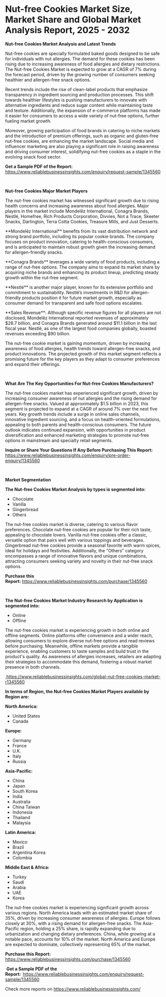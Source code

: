 <p><h1>Nut-free Cookies Market Size, Market Share and Global Market Analysis Report, 2025 - 2032</h1></p><p><strong>Nut-free Cookies Market Analysis and Latest Trends</strong></p>
<p><p>Nut-free cookies are specially formulated baked goods designed to be safe for individuals with nut allergies. The demand for these cookies has been rising due to increasing awareness of food allergies and dietary restrictions. The Nut-free Cookies Market is expected to grow at a CAGR of 7% during the forecast period, driven by the growing number of consumers seeking healthier and allergen-free snack options.</p><p>Recent trends include the rise of clean-label products that emphasize transparency in ingredient sourcing and production processes. This shift towards healthier lifestyles is pushing manufacturers to innovate with alternative ingredients and reduce sugar content while maintaining taste and texture. Additionally, the expansion of e-commerce platforms has made it easier for consumers to access a wide variety of nut-free options, further fueling market growth. </p><p>Moreover, growing participation of food brands in catering to niche markets and the introduction of premium offerings, such as organic and gluten-free nut-free cookies, are enhancing the market landscape. Social media and influencer marketing are also playing a significant role in raising awareness and driving consumer interest, solidifying nut-free cookies as a staple in the evolving snack food sector.</p></p>
<p><strong>Get a Sample PDF of the Report:&nbsp;</strong> <a href="https://www.reliablebusinessinsights.com/enquiry/request-sample/1345560?utm_campaign=3582&utm_medium=2&utm_source=Github&utm_content=ia&utm_term=07042025&utm_id=nut-free-cookies">https://www.reliablebusinessinsights.com/enquiry/request-sample/1345560</a></p>
<p>&nbsp;</p>
<p><strong>Nut-free Cookies Major Market Players</strong></p>
<p><p>The nut-free cookies market has witnessed significant growth due to rising health concerns and increasing awareness about food allergies. Major players in the market include Mondelēz International, Conagra Brands, Nestlé, Homefree, Rich Products Corporation, Divvies, Not a Trace, Skeeter Snacks, Darlington, Terra Cotta Cookies, Treasure Mills, and Just Desserts.</p><p>**Mondelēz International** benefits from its vast distribution network and strong brand portfolio, including its popular cookie brands. The company focuses on product innovation, catering to health-conscious consumers, and is anticipated to maintain robust growth given the increasing demand for allergen-friendly snacks.</p><p>**Conagra Brands** leverages a wide variety of food products, including a range of nut-free options. The company aims to expand its market share by acquiring niche brands and enhancing its product lineup, predicting steady growth within the nut-free segment.</p><p>**Nestlé** is another major player, known for its extensive portfolio and commitment to sustainability. Nestlé’s investments in R&D for allergen-friendly products position it for future market growth, especially as consumer demand for transparent and safe food options escalates.</p><p>**Sales Revenue**: Although specific revenue figures for all players are not disclosed, Mondelēz International reported revenues of approximately $28.7 billion, and Conagra Brands generated around $11.1 billion in the last fiscal year. Nestlé, as one of the largest food companies globally, boasted revenues exceeding $90 billion.</p><p>The nut-free cookie market is gaining momentum, driven by increasing awareness of food allergies, health trends toward allergen-free snacks, and product innovations. The projected growth of this market segment reflects a promising future for the key players as they adapt to consumer preferences and expand their offerings.</p></p>
<p>&nbsp;</p>
<p><strong>What Are The Key Opportunities For Nut-free Cookies Manufacturers?</strong></p>
<p><p>The nut-free cookies market has experienced significant growth, driven by increasing consumer awareness of nut allergies and the rising demand for allergen-free snacks. Valued at approximately $1.5 billion in 2023, this segment is projected to expand at a CAGR of around 7% over the next five years. Key growth trends include a surge in online sales channels, innovative ingredient sourcing, and a focus on health-oriented formulations, appealing to both parents and health-conscious consumers. The future outlook indicates continued expansion, with opportunities in product diversification and enhanced marketing strategies to promote nut-free options in mainstream and specialty retail segments.</p></p>
<p><strong>Inquire or Share Your Questions If Any Before Purchasing This Report:</strong> <a href="https://www.reliablebusinessinsights.com/enquiry/pre-order-enquiry/1345560?utm_campaign=3582&utm_medium=2&utm_source=Github&utm_content=ia&utm_term=07042025&utm_id=nut-free-cookies">https://www.reliablebusinessinsights.com/enquiry/pre-order-enquiry/1345560</a></p>
<p>&nbsp;</p>
<p><strong>Market Segmentation</strong></p>
<p><strong>The Nut-free Cookies Market Analysis by types is segmented into:</strong></p>
<p><ul><li>Chocolate</li><li>Vanilla</li><li>Gingerbread</li><li>Others</li></ul></p>
<p><p>The nut-free cookies market is diverse, catering to various flavor preferences. Chocolate nut-free cookies are popular for their rich taste, appealing to chocolate lovers. Vanilla nut-free cookies offer a classic, versatile option that pairs well with various toppings and beverages. Gingerbread nut-free cookies provide a seasonal favorite with warm spices, ideal for holidays and festivities. Additionally, the "Others" category encompasses a range of innovative flavors and unique combinations, attracting consumers seeking variety and novelty in their nut-free snack options.</p></p>
<p><strong>Purchase this Report:&nbsp;</strong><a href="https://www.reliablebusinessinsights.com/purchase/1345560?utm_campaign=3582&utm_medium=2&utm_source=Github&utm_content=ia&utm_term=07042025&utm_id=nut-free-cookies">https://www.reliablebusinessinsights.com/purchase/1345560</a></p>
<p>&nbsp;</p>
<p><strong>The Nut-free Cookies Market Industry Research by Application is segmented into:</strong></p>
<p><ul><li>Online</li><li>Offline</li></ul></p>
<p><p>The nut-free cookies market is experiencing growth in both online and offline segments. Online platforms offer convenience and a wider reach, allowing consumers to explore diverse nut-free options and read reviews before purchasing. Meanwhile, offline markets provide a tangible experience, enabling customers to taste samples and build trust in the product's quality. As awareness of allergies increases, retailers are adapting their strategies to accommodate this demand, fostering a robust market presence in both channels.</p></p>
<p><a href="https://www.reliablebusinessinsights.com/global-nut-free-cookies-market-r1345560?utm_campaign=3582&utm_medium=2&utm_source=Github&utm_content=ia&utm_term=07042025&utm_id=nut-free-cookies">&nbsp;https://www.reliablebusinessinsights.com/global-nut-free-cookies-market-r1345560</a></p>
<p><strong>In terms of Region, the Nut-free Cookies Market Players available by Region are:</strong></p>
<p>
    <p> <strong> North America: </strong>
        <ul>
            <li>United States</li>
            <li>Canada</li>
        </ul>
        </p> 
    <p> <strong> Europe: </strong>
        <ul>
            <li>Germany</li>
            <li>France</li>
            <li>U.K.</li>
            <li>Italy</li>
            <li>Russia</li>
        </ul>
        </p> 
    <p> <strong> Asia-Pacific: </strong>
        <ul>
            <li>China</li>
            <li>Japan</li>
            <li>South Korea</li>
            <li>India</li>
            <li>Australia</li>
            <li>China Taiwan</li>
            <li>Indonesia</li>
            <li>Thailand</li>
            <li>Malaysia</li>
        </ul>
        </p> 
    <p> <strong> Latin America: </strong>
        <ul>
            <li>Mexico</li>
            <li>Brazil</li>
            <li>Argentina Korea</li>
            <li>Colombia</li>
        </ul>
        </p> 
    <p> <strong> Middle East & Africa: </strong>
        <ul>
            <li>Turkey</li>
            <li>Saudi</li>
            <li>Arabia</li>
            <li>UAE</li>
            <li>Korea</li>
        </ul>
    </p>
    </p>
<p><p>The nut-free cookies market is experiencing significant growth across various regions. North America leads with an estimated market share of 35%, driven by increasing consumer awareness of allergies. Europe follows closely at 30%, with a rising demand for allergen-free snacks. The Asia-Pacific region, holding a 25% share, is rapidly expanding due to urbanization and changing dietary preferences. China, while growing at a notable pace, accounts for 10% of the market. North America and Europe are expected to dominate, collectively representing 65% of the market.</p></p>
<p><strong>Purchase this Report: </strong><a href="https://www.reliablebusinessinsights.com/purchase/1345560?utm_campaign=3582&utm_medium=2&utm_source=Github&utm_content=ia&utm_term=07042025&utm_id=nut-free-cookies">https://www.reliablebusinessinsights.com/purchase/1345560</a></p>
<p>&nbsp;<strong>Get a Sample PDF of the Report:&nbsp;&nbsp;</strong><a href="https://www.reliablebusinessinsights.com/enquiry/request-sample/1345560?utm_campaign=3582&utm_medium=2&utm_source=Github&utm_content=ia&utm_term=07042025&utm_id=nut-free-cookies">https://www.reliablebusinessinsights.com/enquiry/request-sample/1345560</a></p>
<p><strong></strong></p>
<p>Check more reports on <a href="https://www.reliablebusinessinsights.com/?utm_campaign=3582&utm_medium=2&utm_source=Github&utm_content=ia&utm_term=07042025&utm_id=nut-free-cookies">https://www.reliablebusinessinsights.com/</a></p>
